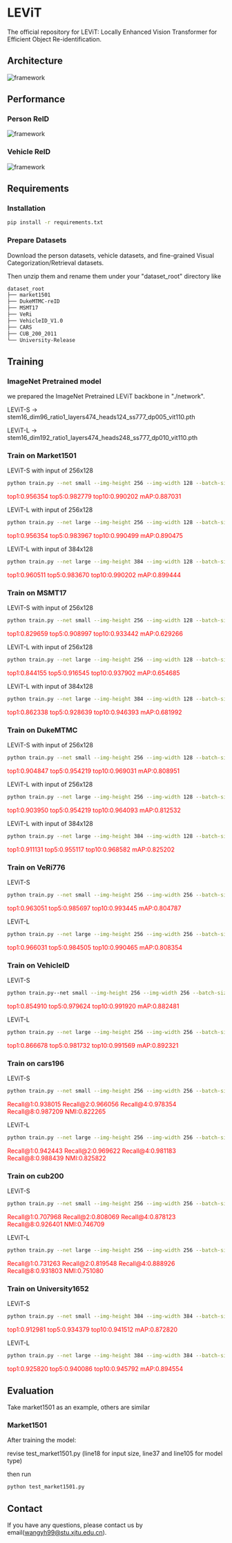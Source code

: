 # LEViT
The official repository for LEViT: Locally Enhanced Vision Transformer for Efficient Object Re-identification.

## Architecture 
![framework](figs/overview.png)

## Performance
### Person ReID
![framework](figs/person.png)
### Vehicle ReID
![framework](figs/vehicle.png)


## Requirements
### Installation
```bash
pip install -r requirements.txt
```
### Prepare Datasets
Download the person datasets, vehicle datasets, and fine-grained Visual Categorization/Retrieval datasets.

Then unzip them and rename them under your "dataset_root" directory like
```bash
dataset_root
├── market1501
├── DukeMTMC-reID
├── MSMT17
├── VeRi
├── VehicleID_V1.0
├── CARS
├── CUB_200_2011
└── University-Release
```


## Training

### ImageNet Pretrained model
we prepared the ImageNet Pretrained LEViT backbone in "./network".

LEViT-S -> stem16_dim96_ratio1_layers474_heads124_ss777_dp005_vit110.pth

LEViT-L -> stem16_dim192_ratio1_layers474_heads248_ss777_dp010_vit110.pth


### Train on Market1501
LEViT-S with input of 256x128
```bash
python train.py --net small --img-height 256 --img-width 128 --batch-size 64 --lr 1.2e-1 --dataset market1501 --gpus 0,1 --epochs 5,75 --ema-ratio 0.80 --ema-extra 25 --instance-num 4 --erasing 0.45 --save-path params/ema.pth --dataset-root your/dataset_root
```
<font color=red>top1:0.956354 top5:0.982779 top10:0.990202 mAP:0.887031</font>

LEViT-L with input of 256x128
```bash
python train.py --net large --img-height 256 --img-width 128 --batch-size 64 --lr 1.2e-1 --dataset market1501 --gpus 0,1 --epochs 5,75 --ema-ratio 0.80 --ema-extra 25 --instance-num 4 --erasing 0.45 --save-path params/ema.pth --dataset-root your/dataset_root
```
<font color=red>top1:0.956354 top5:0.983967 top10:0.990499 mAP:0.890475</font>

LEViT-L with input of 384x128
```bash
python train.py --net large --img-height 384 --img-width 128 --batch-size 64 --lr 1.2e-1 --dataset market1501 --gpus 0,1 --epochs 5,75 --ema-ratio 0.80 --ema-extra 25 --instance-num 4 --erasing 0.45 --save-path params/ema.pth --dataset-root your/dataset_root
```
<font color=red>top1:0.960511 top5:0.983670 top10:0.990202 mAP:0.899444</font>

### Train on MSMT17
LEViT-S with input of 256x128
```bash
python train.py --net small --img-height 256 --img-width 128 --batch-size 64 --lr 1.2e-1 --dataset msmt17 --gpus 0,1 --epochs 5,75 --ema-ratio 0.80 --ema-extra 25 --instance-num 4 --erasing 0.45 --freeze stem --save-path params/ema.pth --dataset-root your/dataset_root
```
<font color=red>top1:0.829659 top5:0.908997 top10:0.933442 mAP:0.629266</font>


LEViT-L with input of 256x128
```bash
python train.py --net large --img-height 256 --img-width 128 --batch-size 64 --lr 1.2e-1 --dataset msmt17 --gpus 0,1 --epochs 5,75 --ema-ratio 0.80 --ema-extra 25 --instance-num 4 --erasing 0.45 --freeze stem --save-path params/ema.pth --dataset-root your/dataset_root
```
<font color=red>top1:0.844155 top5:0.916545 top10:0.937902 mAP:0.654685</font>

LEViT-L with input of 384x128
```bash
python train.py --net large --img-height 384 --img-width 128 --batch-size 64 --lr 1.2e-1 --dataset msmt17 --gpus 0,1 --epochs 5,75 --ema-ratio 0.80 --ema-extra 25 --instance-num 4 --erasing 0.45 --freeze stem --save-path params/ema.pth --dataset-root your/dataset_root
```
<font color=red>top1:0.862338 top5:0.928639 top10:0.946393 mAP:0.681992</font>

### Train on DukeMTMC
LEViT-S with input of 256x128
```bash
python train.py --net small --img-height 256 --img-width 128 --batch-size 64 --lr 1.2e-1 --dataset dukemtmc --gpus 0,1 --epochs 5,75 --ema-ratio 0.80 --ema-extra 25 --instance-num 4 --erasing 0.45 --save-path params/ema.pth  --dataset-root your/dataset_root
```
<font color=red>top1:0.904847 top5:0.954219 top10:0.969031 mAP:0.808951</font>

LEViT-L with input of 256x128
```bash
python train.py --net large --img-height 256 --img-width 128 --batch-size 64 --lr 1.2e-1 --dataset dukemtmc --gpus 0,1 --epochs 5,75 --ema-ratio 0.80 --ema-extra 25 --instance-num 4 --erasing 0.45 --save-path params/ema.pth  --dataset-root your/dataset_root
```
<font color=red>top1:0.903950 top5:0.954219 top10:0.964093 mAP:0.812532</font>

LEViT-L with input of 384x128
```bash
python train.py --net large --img-height 384 --img-width 128 --batch-size 64 --lr 1.2e-1 --dataset dukemtmc --gpus 0,1 --epochs 5,75 --ema-ratio 0.80 --ema-extra 25 --instance-num 4 --erasing 0.45 --freeze stem --save-path params/ema.pth  --dataset-root your/dataset_root
```
<font color=red>top1:0.911131 top5:0.955117 top10:0.968582 mAP:0.825202</font>


###  Train on VeRi776
LEViT-S
```bash
python train.py --net small --img-height 256 --img-width 256 --batch-size 64 --lr 1.2e-1 --dataset veri776 --gpus 0,1 --epochs 5,75 --ema-ratio 0.80 --ema-extra 25 --instance-num 4 --erasing 0.45 --freeze stem --save-path params/ema.pth --dataset-root your/dataset_root
```
<font color=red>top1:0.963051 top5:0.985697 top10:0.993445 mAP:0.804787</font>

LEViT-L
```bash
python train.py --net large --img-height 256 --img-width 256 --batch-size 64 --lr 1.2e-1 --dataset veri776 --gpus 0,1 --epochs 5,75 --ema-ratio 0.80 --ema-extra 25 --instance-num 4 --erasing 0.45 --freeze stem,layer1 --save-path params/ema.pth --dataset-root your/dataset_root
```
<font color=red>top1:0.966031 top5:0.984505 top10:0.990465 mAP:0.808354</font>


### Train on VehicleID
LEViT-S
```bash
python train.py--net small --img-height 256 --img-width 256 --batch-size 256 --lr 2.0e-1 --dataset vehicleid --gpus 0,1 --epochs 5,75 --ema-ratio 0.80 --ema-extra 25 --instance-num 4 --erasing 0.45 --save-path params/ema.pth --dataset-root your/dataset_root
```
<font color=red>top1:0.854910 top5:0.979624 top10:0.991920 mAP:0.882481</font>

LEViT-L
```bash
python train.py --net large --img-height 256 --img-width 256 --batch-size 256 --lr 2.0e-1 --dataset vehicleid --gpus 0,1 --epochs 5,75 --ema-ratio 0.80 --ema-extra 25 --instance-num 4 --erasing 0.45 --save-path params/ema.pth --dataset-root your/dataset_root
```
<font color=red>top1:0.866678 top5:0.981732 top10:0.991569 mAP:0.892321</font>

### Train on cars196
LEViT-S
```bash
python train.py --net small --img-height 256 --img-width 256 --batch-size 48 --lr 4.0e-2 --dataset car196 --gpus 0,1 --epochs 5,55 --ema-ratio 0.80 --ema-extra 25 --instance-num 6 --erasing 0.20 --save-path params/ema.pth --dataset-root your/dataset_root
```
<font color=red>Recall@1:0.938015 Recall@2:0.966056 Recall@4:0.978354 Recall@8:0.987209 NMI:0.822265</font>

LEViT-L
```bash
python train.py --net large --img-height 256 --img-width 256 --batch-size 48 --lr 4.0e-2 --dataset car196 --gpus 0,1 --epochs 5,55 --ema-ratio 0.80 --ema-extra 25 --instance-num 6 --erasing 0.20 --save-path params/ema.pth --dataset-root your/dataset_root
```
<font color=red>Recall@1:0.942443 Recall@2:0.969622 Recall@4:0.981183 Recall@8:0.988439 NMI:0.825822</font>

### Train on cub200
LEViT-S
```bash
python train.py --net small --img-height 256 --img-width 256 --batch-size 48 --lr 4.0e-2 --dataset cub200 --gpus 0,1 --epochs 5,55 --ema-ratio 0.80 --ema-extra 25 --instance-num 6 --erasing 0.20
```
<font color=red>Recall@1:0.707968 Recall@2:0.808069 Recall@4:0.878123 Recall@8:0.926401 NMI:0.746709</font>


LEViT-L
```bash
python train.py --net large --img-height 256 --img-width 256 --batch-size 48 --lr 4.0e-2 --dataset cub200 --gpus 0,1 --epochs 5,55 --ema-ratio 0.80 --ema-extra 25 --instance-num 6 --erasing 0.20
```
<font color=red>Recall@1:0.731263 Recall@2:0.819548 Recall@4:0.888926 Recall@8:0.931803 NMI:0.751080</font>

### Train on University1652
LEViT-S
```bash
python train.py --net small --img-height 384 --img-width 384 --batch-size 48 --lr 1.5e-1 --dataset university1652 --gpus 2,3 --epochs 5,15 --ema-ratio 0.80 --ema-extra 15 --instance-num 6 --erasing 0.10
```
<font color=red>top1:0.912981 top5:0.934379 top10:0.941512 mAP:0.872820</font>

LEViT-L
```bash
python train.py --net large --img-height 384 --img-width 384 --batch-size 48 --lr 1.5e-1 --dataset university1652 --gpus 0,1 --epochs 5,15 --ema-ratio 0.80 --ema-extra 15 --instance-num 6 --erasing 0.10
```
<font color=red>top1:0.925820 top5:0.940086 top10:0.945792 mAP:0.894554</font>


## Evaluation
Take market1501 as an example, others are similar
### Market1501
After training the model:

revise test_market1501.py (line18 for input size, line37 and line105 for model type) 

then run
```bash
python test_market1501.py
```



## Contact
If you have any questions, please contact us by email(wangyh99@stu.xjtu.edu.cn).


